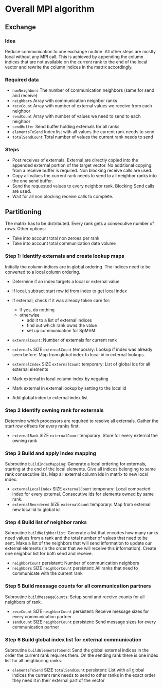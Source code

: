 # Overall MPI algorithm

## Exchange

### Idea

Reduce communication to one exchange routine. All other steps are mostly local
without any MPI call. This is achieved by appending the column indices that are
not available on the current rank to the end of the local vector and rewrite the
column indices in the matrix accordingly.

### Required data

- `numNeighbors` The number of communication neighbors (same for send and
  receive)
- `neighbors` Array with communication neighbor ranks
- `recvCount` Array with number of external values we receive from each neighbor
- `sendCount` Array with number of values we need to send to each neighbor
- `sendBuffer` Send buffer holding externals for all ranks
- `elementsToSend` Index list with all values the current rank needs to send
- `totalSendCount` Total number of values the current rank needs to send

### Steps

- Post receives of externals. External are directly copied into the appended external
  portion of the target vector. No additional copying from a receive buffer is
  required. Non blocking receive calls are used.
- Copy all values the current rank needs to send to all neighbor ranks into the
  one send buffer.
- Send the requested values to every neighbor rank. Blocking Send calls are
  used.
- Wait for all non blocking receive calls to complete.

## Partitioning

The matrix has to be distributed. Every rank gets a consecutive number of rows.
Other options:

- Take into account total non zeroes per rank
- Take into account total communication data volume

### Step 1: Identify externals and create lookup maps

Initially the column indices are in global ordering. The indices need to be
converted to a local column ordering.

- Determine if an index targets a local or external value
- If local, subtract start row id from index to get local index
- If external, check if it was already taken care for:

  - If yes, do nothing
  - otherwise
    - add it to a list of external indices
    - find out which rank owns the value
    - set up communication for SpMVM

- `externalCount`: Number of externals for current rank
- `externals` SIZE `externalCount` temporary: Lookup if index was already seen before. Map from global index to local id in external lookups.
- `externalIndex` SIZE `externalCount` temporary: List of global ids for all
  external elements

- Mark external in local column index by negating
- Mark external in external lookup by setting to the local id
- Add global index to external index list

### Step 2 Identify owning rank for externals

Determine which processors are required to resolve all externals. Gather the
start row offsets for every ranks first.

- `externalRank` SIZE `externalCount` temporary: Store for every external
  the owning rank

### Step 3 Build and apply index mapping

Subroutine `buildIndexMapping`:
Generate a local ordering for externals, starting at the end of the local
elements. Give all indices belonging to same rank consecutive ids. Map all
external column ids in matrix to new local index.

- `externalLocalIndex` SIZE `externalCount` temporary: Local compacted index for
  every external. Consecutive ids for elements owned by same rank.
- `externalReordered` SIZE `externalCount` temporary: Map from external
  new local id to global id

### Step 4 Build list of neighbor ranks

Subroutine `buildNeighborlist`:
Generate a list that encodes how many ranks need values from a rank and the
total number of values that need to be sent.
Make a list of the neighbors that will send information to update our
external elements (in the order that we will receive this information).
Create one neighbor list for both send and receive.

- `neighborCount` persistent: Number of communication neighbors
- `neighbors` SIZE `neighborCount` persistent: All ranks that need to communicate
  with the current rank

### Step 5 Build message counts for all communication partners

Subroutine `buildMessageCounts`:
Setup send and receive counts for all neighbors of rank.

- `recvCount` SIZE `neighborCount` persistent: Receive message sizes for every
  communication partner
- `sendCount` SIZE `neighborCount` persistent: Send message sizes for every
  communication partner

### Step 6 Build global index list for external communication

Subroutine `buildElementsToSend`:
Send the global external indices in the order the current rank requires them.
On the sending rank there is one index list for all neighboring ranks.

- `elementsToSend` SIZE `totalSendCount` persistent: List with all global
  indices the current rank needs to send to other ranks in the exact order they
  need it in their external part of the vector
